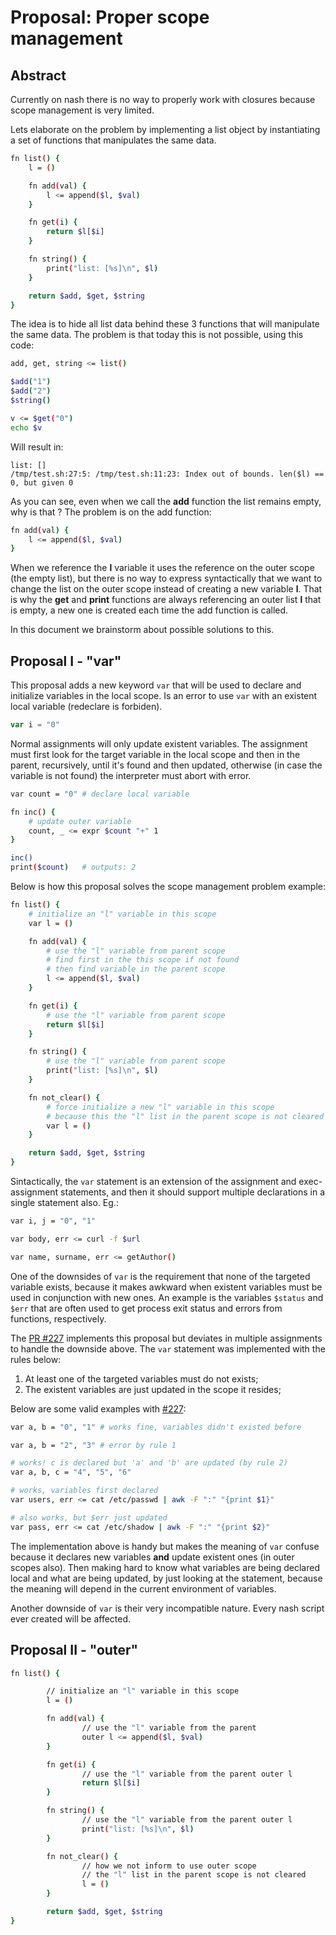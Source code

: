 # Proposal: Proper scope management

## Abstract

Currently on nash there is no way to properly work
with closures because scope management is very limited.

Lets elaborate on the problem by implementing a
list object by instantiating a set of functions
that manipulates the same data.

```sh
fn list() {
	l = ()

	fn add(val) {
		l <= append($l, $val)
	}

	fn get(i) {
		return $l[$i]
	}

	fn string() {
		print("list: [%s]\n", $l)
	}

	return $add, $get, $string
}
```

The idea is to hide all list data behind these 3 functions
that will manipulate the same data. The problem is that today
this is not possible, using this code:

```sh
add, get, string <= list()

$add("1")
$add("2")
$string()

v <= $get("0")
echo $v
```

Will result in:

```
list: []
/tmp/test.sh:27:5: /tmp/test.sh:11:23: Index out of bounds. len($l) == 0, but given 0
```

As you can see, even when we call the **add** function the list
remains empty, why is that ? The problem is on the add function:

```sh
fn add(val) {
	l <= append($l, $val)
}
```

When we reference the **l** variable it uses the reference on the
outer scope (the empty list), but there is no way to express syntactically
that we want to change the list on the outer scope instead of creating
a new variable **l**. That is why the **get** and **print** functions
are always referencing an outer list **l** that is empty, a new one
is created each time the add function is called.

In this document we brainstorm about possible solutions to this.

## Proposal I - "var"

This proposal adds a new keyword `var` that will be used to declare and
initialize variables in the local scope. Is an error to use `var` with
an existent local variable (redeclare is forbiden).

```js
var i = "0"
```

Normal assignments will only update existent variables. The assignment
must first look for the target variable in the local scope and then in
the parent, recursively, until it's found and then updated, otherwise
(in case the variable is not found) the interpreter must abort with
error.

```sh
var count = "0" # declare local variable

fn inc() {
	# update outer variable
	count, _ <= expr $count "+" 1
}

inc()
print($count) 	# outputs: 2
```

Below is how this proposal solves the scope management problem example:

```sh
fn list() {
	# initialize an "l" variable in this scope
	var l = ()

	fn add(val) {
		# use the "l" variable from parent scope
		# find first in the this scope if not found
		# then find variable in the parent scope
		l <= append($l, $val)
	}

	fn get(i) {
		# use the "l" variable from parent scope
		return $l[$i]
	}

	fn string() {
		# use the "l" variable from parent scope
		print("list: [%s]\n", $l)
	}

	fn not_clear() {
		# force initialize a new "l" variable in this scope
		# because this the "l" list in the parent scope is not cleared
		var l = ()
	}

	return $add, $get, $string
}
```

Sintactically, the `var` statement is an extension of the assignment
and exec-assignment statements, and then it should support multiple
declarations in a single statement also. Eg.:

```sh
var i, j = "0", "1"

var body, err <= curl -f $url

var name, surname, err <= getAuthor()
```

One of the downsides of `var` is the requirement that none of the
targeted variable exists, because it makes awkward when existent
variables must be used in conjunction with new ones. An example is the
variables `$status` and `$err` that are often used to get process exit
status and errors from functions, respectively.

The [PR #227](https://github.com/NeowayLabs/nash/pull/227) implements
this proposal but deviates in multiple assignments to handle the
downside above. The `var` statement was implemented with the rules
below:

1. At least one of the targeted variables must do not exists;
2. The existent variables are just updated in the scope it resides;

Below are some valid examples with [#227](https://github.com/NeowayLabs/nash/pull/227):

```sh
var a, b = "0", "1" # works fine, variables didn't existed before

var a, b = "2", "3" # error by rule 1

# works! c is declared but 'a' and 'b' are updated (by rule 2)
var a, b, c = "4", "5", "6"

# works, variables first declared
var users, err <= cat /etc/passwd | awk -F ":" "{print $1}"

# also works, but $err just updated
var pass, err <= cat /etc/shadow | awk -F ":" "{print $2}"
```

The implementation above is handy but makes the meaning of `var`
confuse because it declares new variables **and** update existent ones
(in outer scopes also). Then making hard to know what variables are
being declared local and what are being updated, by just looking at
the statement, because the meaning will depend in the current
environment of variables.

Another downside of `var` is their very incompatible nature. Every
nash script ever created will be affected.

## Proposal II - "outer"

```sh
fn list() {

        // initialize an "l" variable in this scope
        l = ()

        fn add(val) {
                // use the "l" variable from the parent
                outer l <= append($l, $val)
        }

        fn get(i) {
                // use the "l" variable from the parent outer l
                return $l[$i]
        }

        fn string() {
                // use the "l" variable from the parent outer l
                print("list: [%s]\n", $l)
        }

        fn not_clear() {
				// how we not inform to use outer scope
				// the "l" list in the parent scope is not cleared
		        l = ()
        }

        return $add, $get, $string
}

```
